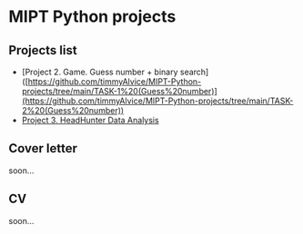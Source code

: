 # MIPT Python projects

## Projects list
* [Project 2. Game. Guess number + binary search]([https://github.com/timmyAlvice/MIPT-Python-projects/tree/main/TASK-1%20(Guess%20number)](https://github.com/timmyAlvice/MIPT-Python-projects/tree/main/TASK-2%20(Guess%20number))
* [Project 3. HeadHunter Data Analysis]([https://github.com/timmyAlvice/MIPT-Python-projects/tree/main/TASK-1%20(Guess%20number)](https://github.com/timmyAlvice/MIPT-Python-projects/tree/main/TASK-3%20(HH%20Data%20Analysis))https://github.com/timmyAlvice/MIPT-Python-projects/tree/main/TASK-3%20(HH%20Data%20Analysis))
## Cover letter
soon...

## CV
soon...
